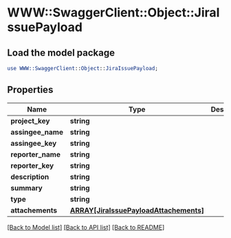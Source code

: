 # WWW::SwaggerClient::Object::JiraIssuePayload

## Load the model package
```perl
use WWW::SwaggerClient::Object::JiraIssuePayload;
```

## Properties
Name | Type | Description | Notes
------------ | ------------- | ------------- | -------------
**project_key** | **string** |  | 
**assingee_name** | **string** |  | 
**assingee_key** | **string** |  | 
**reporter_name** | **string** |  | 
**reporter_key** | **string** |  | 
**description** | **string** |  | 
**summary** | **string** |  | 
**type** | **string** |  | 
**attachements** | [**ARRAY[JiraIssuePayloadAttachements]**](JiraIssuePayloadAttachements.md) |  | 

[[Back to Model list]](../README.md#documentation-for-models) [[Back to API list]](../README.md#documentation-for-api-endpoints) [[Back to README]](../README.md)


